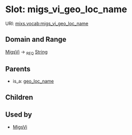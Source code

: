 
# Slot: migs_vi_geo_loc_name




URI: [mixs.vocab:migs_vi_geo_loc_name](https://w3id.org/mixs/vocab/migs_vi_geo_loc_name)


## Domain and Range

[MigsVi](MigsVi.md) ->  <sub>REQ</sub> [String](types/String.md)

## Parents

 *  is_a: [geo_loc_name](geo_loc_name.md)

## Children


## Used by

 * [MigsVi](MigsVi.md)
